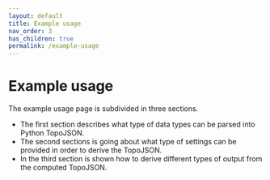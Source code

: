 ```yaml
---
layout: default
title: Example usage
nav_order: 3
has_children: true
permalink: /example-usage
--- 
```


# Example usage

The example usage page is subdivided in three sections. 

- The first section describes what type of data types can be parsed into Python TopoJSON.
- The second sections is going about what type of settings can be provided in order to derive the TopoJSON.
- In the third section is shown how to derive different types of output from the computed TopoJSON.
